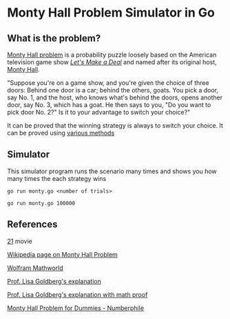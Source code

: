 # Monty Hall Problem Simulator in Go

## What is the problem?

[Monty Hall problem](https://en.wikipedia.org/wiki/Monty_Hall_problem) is a probability puzzle loosely based on the American television game show _[Let's Make a Deal](https://en.wikipedia.org/wiki/Let%27s_Make_a_Deal "Let's Make a Deal")_ and named after its original host, [Monty Hall](https://en.wikipedia.org/wiki/Monty_Hall "Monty Hall").

"Suppose you're on a game show, and you're given the choice of three doors: Behind one door is a car; behind the others, goats. You pick a door, say No. 1, and the host, who knows what's behind the doors, opens another door, say No. 3, which has a goat. He then says to you, "Do you want to pick door No. 2?" Is it to your advantage to switch your choice?"

It can be proved that the winning strategy is always to switch your choice. It can be proved using [various methods](https://en.wikipedia.org/wiki/Monty_Hall_problem)


## Simulator
This simulator program runs the scenario many times and shows you how many times the each strategy wins
```
go run monty.go <number of trials>

go run monty.go 100000
```

## References
[21](https://www.imdb.com/title/tt0478087/) movie

[Wikipedia page on Monty Hall Problem](https://en.wikipedia.org/wiki/Monty_Hall_problem)

[Wolfram Mathworld](http://mathworld.wolfram.com/MontyHallProblem.html)

[Prof. Lisa Goldberg's explanation](https://www.youtube.com/watch?v=4Lb-6rxZxx0)

[Prof. Lisa Goldberg's explanation with math proof](https://www.youtube.com/watch?v=ugbWqWCcxrg)

[Monty Hall Problem for Dummies - Numberphile](https://www.youtube.com/watch?v=7u6kFlWZOWg)
